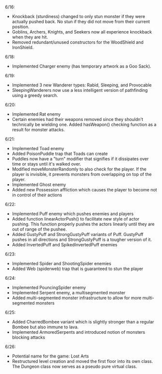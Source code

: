 6/16:

- Knockback (sturdiness) changed to only stun monster if they were actually pushed back. No stun if they did not move from their current position.
- Goblins, Archers, Knights, and Seekers now all experience knockback when they are hit.
- Removed redundant/unused constructors for the WoodShield and IronShield.

6/18:

- Implemented Charger enemy (has temporary artwork as a Goo Sack).

6/19:

- Implemented 3 new Wanderer types: Rabid, Sleeping, and Provocable
- SleepingWanderers now use a less intelligent version of pathfinding using a greedy search.

6/20:

- Implemented Rat enemy
- Certain enemies had their weapons removed since they shouldn't technically be wielding one. Added hasWeapon() checking function as a result for monster attacks.

6/21:

- Implemented Toad enemy
- Added PoisonPuddle trap that Toads can create
- Puddles now have a "turn" modifier that signifies if it dissipates over time or stays until it's walked over.
- Modified moveMonsterRandomly to also check for the player. If the player is invisible, it prevents monsters from overlapping on top of the player.
- Implemented Ghost enemy
- Added new Possession affliction which causes the player to become not in control of their actions

6/22:

- Implemented Puff enemy which pushes enemies and players
- Added function linearActorPush() to facilitate new style of actor pushing. This function properly pushes the actors linearly until they are out of range of the pushee.
- Added GustyPuff and StrongGustyPuff variants of Puff. GustyPuff pushes in all directions and StrongGustyPuff is a tougher version of it.
- Added InvertedPuff and SpikedInvertedPuff enemies

6/23:

- Implemented Spider and ShootingSpider enemies
- Added Web (spiderweb) trap that is guaranteed to stun the player

6/24:

- Implemented PouncingSpider enemy
- Implemented Serpent enemy, a multisegmented monster
- Added multi-segmented monster infrastructure to allow for more multi-segmented monsters

6/25:

- Added CharredBombee variant which is slightly stronger than a regular Bombee but also immune to lava.
- Implemented ArmoredSerpents and introduced notion of monsters blocking attacks

6/26:

- Potential name for the game: Lost Arts
- Restructured level creation and moved the first floor into its own class. The Dungeon class now serves as a pseudo pure virtual class.
